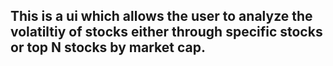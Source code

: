 ## This is a ui which allows the user to analyze the volatiltiy of stocks either through specific stocks or top N stocks by market cap.
